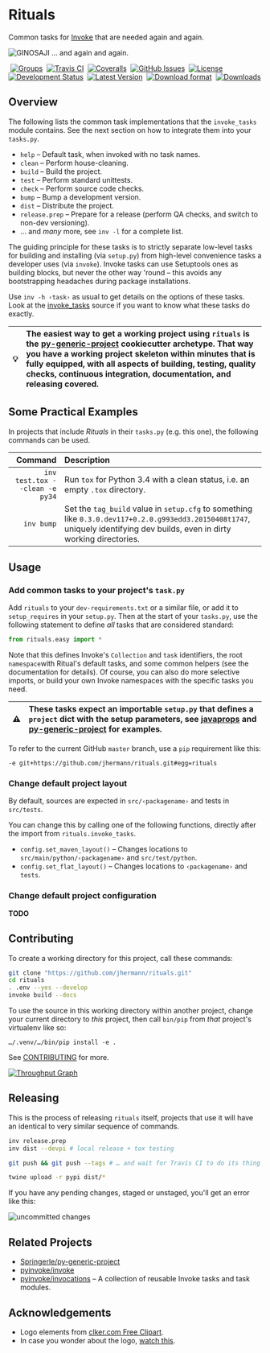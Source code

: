 # Rituals

Common tasks for [Invoke](http://www.pyinvoke.org/) that are needed again and again.

![GINOSAJI](https://raw.githubusercontent.com/jhermann/rituals/master/static/img/symbol-200.png) … and again and again.

 [![Groups](https://img.shields.io/badge/Google_groups-rituals--dev-orange.svg)](https://groups.google.com/forum/#!forum/rituals-dev)
 [![Travis CI](https://api.travis-ci.org/jhermann/rituals.svg)](https://travis-ci.org/jhermann/rituals)
 [![Coveralls](https://img.shields.io/coveralls/jhermann/rituals.svg)](https://coveralls.io/r/jhermann/rituals)
 [![GitHub Issues](https://img.shields.io/github/issues/jhermann/rituals.svg)](https://github.com/jhermann/rituals/issues)
 [![License](https://img.shields.io/pypi/l/rituals.svg)](https://github.com/jhermann/rituals/blob/master/LICENSE)
 [![Development Status](https://pypip.in/status/rituals/badge.svg)](https://pypi.python.org/pypi/rituals/)
 [![Latest Version](https://img.shields.io/pypi/v/rituals.svg)](https://pypi.python.org/pypi/rituals/)
 [![Download format](https://pypip.in/format/rituals/badge.svg)](https://pypi.python.org/pypi/rituals/)
 [![Downloads](https://img.shields.io/pypi/dw/rituals.svg)](https://pypi.python.org/pypi/rituals/)

## Overview

The following lists the common task implementations that the ``invoke_tasks`` module contains.
See the next section on how to integrate them into your `tasks.py`.

* ``help`` –    Default task, when invoked with no task names.
* ``clean`` –   Perform house-cleaning.
* ``build`` –   Build the project.
* ``test`` –    Perform standard unittests.
* ``check`` –   Perform source code checks.
* ``bump`` –    Bump a development version.
* ``dist`` –    Distribute the project.
* ``release.prep`` – Prepare for a release (perform QA checks, and switch to non-dev versioning).
* … and *many* more, see `inv -l` for a complete list.

The guiding principle for these tasks is to strictly separate
low-level tasks for building and installing (via ``setup.py``)
from high-level convenience tasks a developer uses (via ``invoke``).
Invoke tasks can use Setuptools ones as building blocks,
but never the other way 'round
– this avoids any bootstrapping headaches during package installations.

Use ``inv -h ‹task›`` as usual to get details on the options of these tasks.
Look at the [invoke_tasks](https://github.com/jhermann/rituals/blob/master/src/rituals/invoke_tasks.py) source
if you want to know what these tasks do exactly.

:bulb: | The easiest way to get a working project using `rituals` is the [py-generic-project](https://github.com/Springerle/py-generic-project) cookiecutter archetype. That way you have a working project skeleton within minutes that is fully equipped, with all aspects of building, testing, quality checks, continuous integration, documentation, and releasing covered.
---- | :----


## Some Practical Examples

In projects that include *Rituals* in their `tasks.py` (e.g. this one), the following commands can be used.

Command | Description
----: | :----
`inv test.tox --clean -e py34` | Run `tox` for Python 3.4 with a clean status, i.e. an empty `.tox` directory.
`inv bump` | Set the `tag_build` value in `setup.cfg` to something like `0.3.0.dev117+0.2.0.g993edd3.20150408t1747`, uniquely identifying dev builds, even in dirty working directories.


## Usage

### Add common tasks to your project's `task.py`

Add `rituals` to your `dev-requirements.txt` or a similar file,
or add it to `setup_requires` in your `setup.py`.
Then at the start of your `tasks.py`, use the following statement to define _all_ tasks that are considered standard:

```py
from rituals.easy import *
```

Note that this defines Invoke's ``Collection`` and ``task`` identifiers,
the root ``namespace``with Ritual's default tasks, and some common helpers
(see the documentation for details).
Of course, you can also do more selective imports,
or build your own Invoke namespaces with the specific tasks you need.

:warning: | These tasks expect an importable `setup.py` that defines a `project` dict with the setup parameters, see [javaprops](https://github.com/Feed-The-Web/javaprops) and [py-generic-project](https://github.com/Springerle/py-generic-project) for examples.
---- | :----

To refer to the current GitHub ``master`` branch, use a ``pip`` requirement like this:

```
-e git+https://github.com/jhermann/rituals.git#egg=rituals
```


### Change default project layout

By default, sources are expected in `src/‹packagename›` and tests in `src/tests`.

You can change this by calling one of the following functions, directly after the import from `rituals.invoke_tasks`.

* `config.set_maven_layout()` – Changes locations to `src/main/python/‹packagename›` and `src/test/python`.
* `config.set_flat_layout()` – Changes locations to `‹packagename›` and `tests`.


### Change default project configuration

**TODO**


## Contributing

To create a working directory for this project, call these commands:

```sh
git clone "https://github.com/jhermann/rituals.git"
cd rituals
. .env --yes --develop
invoke build --docs
```

To use the source in this working directory within another project,
change your current directory to _this_ project,
then call `bin/pip` from *that* project's virtualenv like so:

    …/.venv/…/bin/pip install -e .

See [CONTRIBUTING](https://github.com/jhermann/rituals/blob/master/CONTRIBUTING.md) for more.

[![Throughput Graph](https://graphs.waffle.io/jhermann/rituals/throughput.svg)](https://waffle.io/jhermann/rituals/metrics)


## Releasing

This is the process of releasing  ``rituals`` itself,
projects that use it will have an identical to very similar sequence of commands.

```sh
inv release.prep
inv dist --devpi # local release + tox testing

git push && git push --tags # … and wait for Travis CI to do its thing

twine upload -r pypi dist/*
```

If you have any pending changes, staged or unstaged, you'll get an error like this:

![uncommitted changes](https://raw.githubusercontent.com/jhermann/rituals/master/docs/_static/img/invoke-release-prep-changes.png)


## Related Projects

* [Springerle/py-generic-project](https://github.com/Springerle/py-generic-project)
* [pyinvoke/invoke](https://github.com/pyinvoke/invoke)
* [pyinvoke/invocations](https://github.com/pyinvoke/invocations) – A collection of reusable Invoke tasks and task modules.


## Acknowledgements

* Logo elements from [clker.com Free Clipart](http://www.clker.com/).
* In case you wonder about the logo, [watch this](http://youtu.be/9VDvgL58h_Y).
